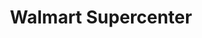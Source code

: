 ---
title: "Walmart Supercenter"
url: /austin/walmart-supercenter-east-ben-white-boulevard/
shop: Supermarkt
---